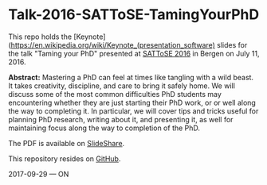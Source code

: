 # Talk-2016-SATToSE-TamingYourPhD

This repo holds the [Keynote](https://en.wikipedia.org/wiki/Keynote_(presentation_software) slides for the talk "Taming your PhD" presented at [SATToSE 2016](http://sattose.org/2016/) in Bergen on July 11, 2016.

**Abstract:** Mastering a PhD can feel at times like tangling with a wild beast. It takes creativity, discipline, and care to bring it safely home. We will discuss some of the most common difficulties PhD students may encountering whether they are just starting their PhD work, or or well along the way to completing it. In particular, we will cover tips and tricks useful for planning PhD research, writing about it, and presenting it, as well for maintaining focus along the way to completion of the PhD.

The PDF is available on [SlideShare](https://www.slideshare.net/onierstrasz/taming-your-phd).

This repository resides on [GitHub](https://github.com/onierstrasz/Talk-2016-SATToSE-TamingYourPhD).

2017-09-29 — ON
